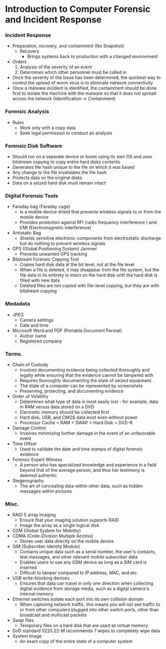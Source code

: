 # Introduction to Computer Forensic and Incident Response
### Incident Response
* Preparation, recovery, and containment (No Snapshot)
  * Recovery
    * Brings systems back to production with a changed environment
* Orders
  1. Analysis of the severity of an event
  2. Determines which other personnel must be called in
* Once the severity of the issue has been determined, the quickest way to control the spread of worm virus is to eliminate network connectivity
* Once a malware incident is identified, the containment should be done first to isolate the machine with the malware so that it does not spread across the network (Identification -> Containment)

### Forensic Analysis
* Rules
  * Work only with a copy data
  * Seek legal permission to conduct an analysis

### Forensic Disk Software
  * Should run on a separate device or boots using its own OS and uses bitstream copying to copy entire hard disks contents
  * Generates file hash unique to the file on which it was based
  * Any change to the file invalidates the file hash
  * Protects data on the original disks
  * Data on a seized hard disk must remain intact
  
### Digital Forensic Tools
* Faraday bag (Faraday cage)
  * Is a mobile device shield that prevents wireless signals to or from the mobile device
  * Provides protection against RFI (radio frequency interference ) and EMI (Electromagnetic interference)
* Antistatic Bag
  * Shields sensitive electronic components from electrostatic discharge but do nothing to prevent wireless signals
* GPS (Global Positioning System) Jammer
  * Prevents unwanted GPS tracking
* Bitstream Forensic Copying Tool
  * Copies hard disk data at the bit level, not at the file level
  * When a file is deleted, it may disappear from the file system, but the file data in its entirety is intact on the hard disk until the hard disk is filled with new data
  * Deleted files are not copied with file-level copying, but they are with bitstream copying
  
### Medadata
* JPEG
  * Camera settings
  * Date and time
* Microsoft Word and PDF (Portable Document Format)
  * Author name
  * Registered company

### Terms.
* Chain of Custody
  * Involves documenting evidence being collected thoroughly and legally while ensuring that the evidence cannot be tampered with
  * Requires thoroughly documenting the state of seized equipment
  * The state of a computer can be represented by screenshots
  * Preserving, protecting, and documenting evidence
* Order of Volatility
  * Determines what type of data is most easily lost - for example, data in RAM versus data stored on a DVD
  * Electronic memory should be collected first
  * Hard disk, USB, and CMOS data exist even without power
  * Processor Cache < RAM < SWAP < Hard Disk < DVD-R
* Damage Control
  * Involves minimizing further damage in the event of an unfavorable event
* Time Offset
  * Used to validate the date and time stamps of digital forensic evidence
* Forensic Expert Witness
  * A person who has specialized knowledge and experience in a field beyond that of the average person, and thus her testimony is deemed authentic
* Steganography
  * The art of concealing data within other data, such as hidden messages within pictures

### Misc.
* RAID 5 array Imaging
  * Ensure that your imaging solution supports RAID
  * Image the array as a single logical disk
* GSM (Global System for Mobility)
* CDMA (Code-Division Multiple Access)
  * Stores user data directly on the mobile device
* SIM (Subscriber Identity Module)
  * Contains unique data such as a serial number, the user's contacts, text messages, and other relevant mobile subscriber data
  * Enables users to use any GSM device as long as a SIM card is inserted
  * Difficult to tamper compared to IP address, MAC, and etc.
* USB write-blocking devices
  * Ensures that data can travel in only one direction when collecting digital evidence from storage media, such as a digital camera's internal memory
* Ethernet switches isolate each port into its own collision domain
  * When capturing network traffic, this means you will not see traffic to or from other computers plugged into other switch ports, other than broadcast and multicast packets
* Swap files
  * Temporary files on a hard disk that are used as virtual memory
* DoD standard 5220.22-M recommends 7 wipes to completely wipe data
* System Image
  * An exact copy of the entire state of a computer system

